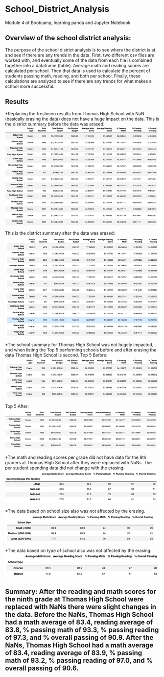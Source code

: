 # School_District_Analysis
Module 4 of Bootcamp, learning panda and Jupyter Notebook

## Overview of the school district analysis: 
The purpose of the school district analysis is to see where the district is at, and see if there are any trends in the data. First, two different csv files are worked with, and eventually some of the data from each file is combined together into a dataframe (table). Average math and reading scores are calculated per school. Then that data is used to calculate the percent of students passing math, reading, and both per school. Finally, these calculations are analyzed to see if there are any trends for what makes a school more successful.

## Results
*Replacing the freshmen results from Thomas High School with NaN (basically erasing the data) does not have a huge impact on the data.
This is the district summary before the data was erased:
![alt text](https://github.com/Betsy-Kalkwarf/School_District_Analysis/blob/main/Resources/Alphabetical%20school%20summary.png)

This is the district summary after the data was erased:
![alt text](https://github.com/Betsy-Kalkwarf/School_District_Analysis/blob/main/Resources/After.png)

*The school summary for Thomas High School was not hugely impacted, and when listing the Top 5 performing schools before and after erasing the data Thomas High School is second.
Top 5 Before:
![alt text](https://github.com/Betsy-Kalkwarf/School_District_Analysis/blob/main/Resources/Top.png)

Top 5 After:
![alt text](https://github.com/Betsy-Kalkwarf/School_District_Analysis/blob/main/Resources/Top%20after.png)

*The math and reading scores per grade did not have data for the 9th graders at Thomas High School after they were replaced with NaNs.
The per student spending data did not change with the erasing. 
![alt text](https://github.com/Betsy-Kalkwarf/School_District_Analysis/blob/main/Resources/Spending%20per%20student.png)

*The data based on school size also was not affected by the erasing. 
![alt text](https://github.com/Betsy-Kalkwarf/School_District_Analysis/blob/main/Resources/School%20Size.png)

*The data based on type of school also was not affected by the erasing. 
![alt text](https://github.com/Betsy-Kalkwarf/School_District_Analysis/blob/main/Resources/School%20type.png)

## Summary: After the reading and math scores for the ninth grade at Thomas High School were replaced with NaNs there were slight changes in the data. Before the NaNs, Thomas High School had a math average of 83.4, reading average of 83.8, % passing math of 93.3, % passing reading of 97.3, and % overall passing of 90.9. After the NaNs, Thomas High School had a math average of 83.4, reading average of 83.9, % passing math of 93.2, % passing reading of 97.0, and % overall passing of 90.6.
